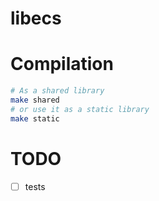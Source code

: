 # libecs

# Compilation

```sh
# As a shared library
make shared
# or use it as a static library
make static
```

# TODO

- [ ] tests

